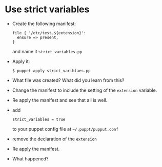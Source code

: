 Use strict variables
====================

* Create the following manifest:
	```puppet
	file { '/etc/test.${extension}':
	  ensure => present,
	}
	```
	and name it `strict_variables.pp`

* Apply it:
	```shell
	$ puppet apply strict_variblaes.pp
	```

* What file was created? What did you learn from this?

* Change the manifest to include the setting of the `extension` variable.

* Re apply the manifest and see that all is well.

* add
	```
	strict_variables = true
	```
	to your puppet config file at `~/.puppt/pupput.conf`

* remove the declaration of the `extension`

* Re apply the manifest.

* What happened?
